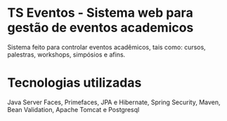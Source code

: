 # TS Eventos - Sistema web para gestão de eventos academicos
Sistema feito para controlar eventos acadêmicos, tais como: cursos, palestras, workshops, simpósios e afins. 
# Tecnologias utilizadas
Java Server Faces, Primefaces, JPA e Hibernate, Spring Security, Maven, Bean Validation, Apache Tomcat e Postgresql
 
